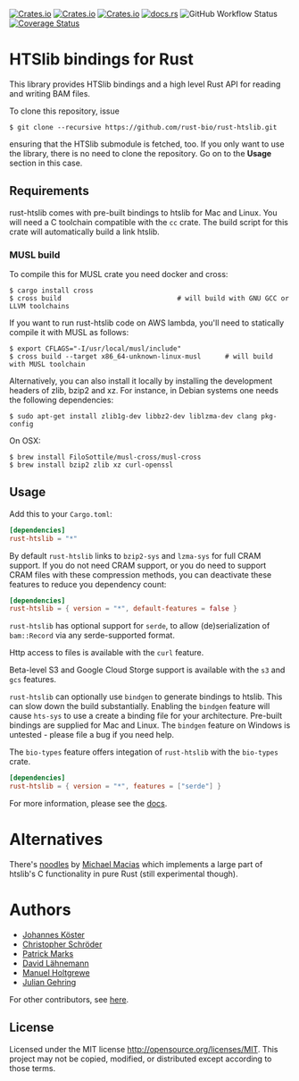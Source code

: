 [![Crates.io](https://img.shields.io/crates/d/rust-htslib.svg)](https://crates.io/crates/rust-htslib)
[![Crates.io](https://img.shields.io/crates/v/rust-htslib.svg)](https://crates.io/crates/rust-htslib)
[![Crates.io](https://img.shields.io/crates/l/rust-htslib.svg)](https://crates.io/crates/rust-htslib)
[![docs.rs](https://docs.rs/rust-htslib/badge.svg)](https://docs.rs/rust-htslib)
![GitHub Workflow Status](https://img.shields.io/github/workflow/status/rust-bio/rust-htslib/CI/master?label=tests)
[![Coverage Status](https://coveralls.io/repos/github/rust-bio/rust-htslib/badge.svg?branch=master)](https://coveralls.io/github/rust-bio/rust-htslib?branch=master)

# HTSlib bindings for Rust

This library provides HTSlib bindings and a high level Rust API for reading and writing BAM files.

To clone this repository, issue

```shell
$ git clone --recursive https://github.com/rust-bio/rust-htslib.git
```

ensuring that the HTSlib submodule is fetched, too.
If you only want to use the library, there is no need to clone the repository. Go on to the **Usage** section in this case.

## Requirements

rust-htslib comes with pre-built bindings to htslib for Mac and Linux. You will need a C toolchain compatible with the `cc` crate. The build script for this crate will automatically build a link htslib.


### MUSL build
To compile this for MUSL crate you need docker and cross:

```shell
$ cargo install cross
$ cross build 				              # will build with GNU GCC or LLVM toolchains
```

If you want to run rust-htslib code on AWS lambda, you'll need to statically compile it with MUSL as follows:

```shell
$ export CFLAGS="-I/usr/local/musl/include"
$ cross build --target x86_64-unknown-linux-musl      # will build with MUSL toolchain
```

Alternatively, you can also install it locally by installing the development headers of zlib, bzip2 and xz. For instance, in Debian systems one needs the following dependencies:

```shell
$ sudo apt-get install zlib1g-dev libbz2-dev liblzma-dev clang pkg-config
```

On OSX:

```shell
$ brew install FiloSottile/musl-cross/musl-cross
$ brew install bzip2 zlib xz curl-openssl
```

## Usage

Add this to your `Cargo.toml`:
```toml
[dependencies]
rust-htslib = "*"
```

By default `rust-htslib` links to `bzip2-sys` and `lzma-sys` for full CRAM support. If you do not need CRAM support, or you do need to support CRAM files
with these compression methods, you can deactivate these features to reduce you dependency count:

```toml
[dependencies]
rust-htslib = { version = "*", default-features = false }
```

`rust-htslib` has optional support for `serde`, to allow (de)serialization of `bam::Record` via any serde-supported format.

Http access to files is available with the `curl` feature.

Beta-level S3 and Google Cloud Storge support is available with the `s3` and `gcs` features.

`rust-htslib` can optionally use `bindgen` to generate bindings to htslib. This can slow down the build substantially. Enabling the `bindgen` feature will 
cause `hts-sys` to use a create a binding file for your architecture. Pre-built bindings are supplied for Mac and Linux. The `bindgen` feature on Windows is untested - please file a bug if you need help.

The `bio-types` feature offers integation of `rust-htslib` with the `bio-types` crate.


```toml
[dependencies]
rust-htslib = { version = "*", features = ["serde"] }
```

For more information, please see the [docs](https://docs.rs/rust-htslib).

# Alternatives

There's [noodles](https://github.com/zaeleus/noodles) by [Michael Macias](https://github.com/zaeleus) which implements a large part of htslib's C functionality in pure Rust (still experimental though).

# Authors

* [Johannes Köster](https://github.com/johanneskoester)
* [Christopher Schröder](https://github.com/christopher-schroeder)
* [Patrick Marks](https://github.com/pmarks)
* [David Lähnemann](https://github.com/dlaehnemann)
* [Manuel Holtgrewe](https://github.com/holtgrewe)
* [Julian Gehring](https://github.com/juliangehring)

For other contributors, see [here](https://github.com/rust-bio/rust-htslib/graphs/contributors).

## License

Licensed under the MIT license http://opensource.org/licenses/MIT. This project may not be copied, modified, or distributed except according to those terms.
